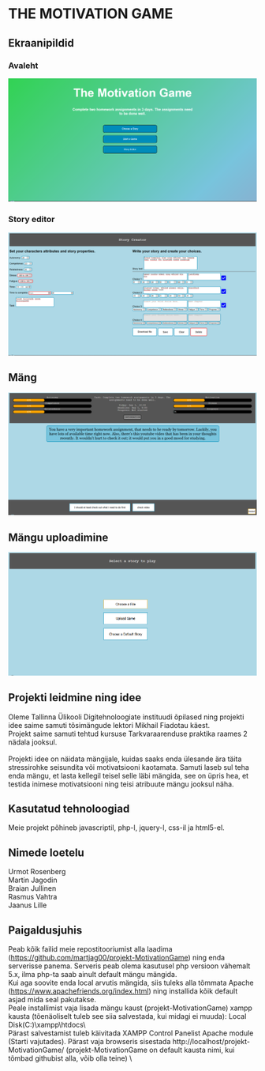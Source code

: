 # THE MOTIVATION GAME

## Ekraanipildid
### Avaleht
![Screenshot](/pics/index.png)
### Story editor
![Screenshot](/pics/storycr.png )
## Mäng
![Screenshot](/pics/game.png)
## Mängu uploadimine
![Screenshot](/pics/uploadstr.png)

## Projekti leidmine ning idee
Oleme Tallinna Ülikooli Digitehnoloogiate instituudi õpilased ning projekti idee saime samuti tõsimängude lektori Mikhail Fiadotau käest.\
Projekt saime samuti tehtud kursuse Tarkvaraarenduse praktika raames 2 nädala jooksul.<br><br>
Projekti idee on näidata mängijale, kuidas saaks enda ülesande ära täita stressirohke seisundita või motivatsiooni kaotamata. Samuti laseb sul teha enda mängu, et lasta kellegil teisel selle läbi mängida, see on üpris hea, et testida inimese motivatsiooni ning teisi atribuute mängu jooksul näha.

## Kasutatud tehnoloogiad
Meie projekt põhineb javascriptil, php-l, jquery-l, css-il ja html5-el.

## Nimede loetelu
Urmot Rosenberg \
Martin Jagodin \
Braian Jullinen \
Rasmus Vahtra \
Jaanus Lille

## Paigaldusjuhis
Peab kõik failid meie repostitooriumist alla laadima (https://github.com/martjag00/projekt-MotivationGame) ning enda serverisse panema. Serveris peab olema kasutusel php versioon vähemalt 5.x, ilma php-ta saab ainult default mängu mängida.
<br>
Kui aga soovite enda local arvutis mängida, siis tuleks alla tõmmata Apache (https://www.apachefriends.org/index.html) ning installida kõik default asjad mida seal pakutakse.\
Peale installimist vaja lisada mängu kaust (projekt-MotivationGame) xampp kausta (tõenäoliselt tuleb see siia salvestada, kui midagi ei muuda):  Local Disk(C:)\xampp\htdocs\ \
Pärast salvestamist tuleb käivitada XAMPP Control Panelist Apache module (Starti vajutades). Pärast vaja browseris sisestada http://localhost/projekt-MotivationGame/ (projekt-MotivationGame on default kausta nimi, kui tõmbad githubist alla, võib olla teine) \
